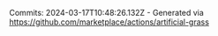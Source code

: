 Commits: 2024-03-17T10:48:26.132Z - Generated via https://github.com/marketplace/actions/artificial-grass
<br>
